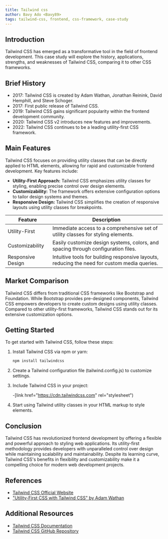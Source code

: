 ```yaml
---
title: Tailwind css
author: Bavy Ado <Bavy89>
tags: tailwind-css, frontend, css-framework, case-study
---
```


## Introduction

Tailwind CSS has emerged as a transformative tool in the field of frontend development. This case study will explore the history, applications, strengths, and weaknesses of Tailwind CSS, comparing it to other CSS frameworks.

## Brief History

- 2017: Tailwind CSS is created by Adam Wathan, Jonathan Reinink, David Hemphill, and Steve Schoger.
- 2017: First public release of Tailwind CSS.
- 2019: Tailwind CSS gains significant popularity within the frontend development community.
- 2020: Tailwind CSS v2 introduces new features and improvements.
- 2022: Tailwind CSS continues to be a leading utility-first CSS framework.

## Main Features

Tailwind CSS focuses on providing utility classes that can be directly applied to HTML elements, allowing for rapid and customizable frontend development. Key features include:

- **Utility-First Approach:** Tailwind CSS emphasizes utility classes for styling, enabling precise control over design elements.
- **Customizability:** The framework offers extensive configuration options to tailor design systems and themes.
- **Responsive Design:** Tailwind CSS simplifies the creation of responsive layouts using utility classes for breakpoints.

| Feature            | Description                                                                                  |
| ------------------ | -------------------------------------------------------------------------------------------- |
| Utility-First      | Immediate access to a comprehensive set of utility classes for styling elements.             |
| Customizability    | Easily customize design systems, colors, and spacing through configuration files.           |
| Responsive Design  | Intuitive tools for building responsive layouts, reducing the need for custom media queries. |

## Market Comparison

Tailwind CSS differs from traditional CSS frameworks like Bootstrap and Foundation. While Bootstrap provides pre-designed components, Tailwind CSS empowers developers to create custom designs using utility classes. Compared to other utility-first frameworks, Tailwind CSS stands out for its extensive customization options.

## Getting Started

To get started with Tailwind CSS, follow these steps:

1. Install Tailwind CSS via npm or yarn:
   ```bash
   npm install tailwindcss

2. Create a Tailwind configuration file (tailwind.config.js) to customize settings.

3. Include Tailwind CSS in your project:

   -[link href="https://cdn.tailwindcss.com" rel="stylesheet")
   <link href="https://cdn.tailwindcss.com" rel="stylesheet">


6. Start using Tailwind utility classes in your HTML markup to style elements.


## Conclusion

Tailwind CSS has revolutionized frontend development by offering a flexible and powerful approach to styling web applications. Its utility-first methodology provides developers with unparalleled control over design while maintaining scalability and maintainability. Despite its learning curve, Tailwind CSS's benefits in flexibility and customizability make it a compelling choice for modern web development projects.

## References

- [Tailwind CSS Official Website](https://tailwindcss.com)
- ["Utility-First CSS with Tailwind CSS" by Adam Wathan](https://www.youtube.com/watch?v=6zIuAyLZPH0)

## Additional Resources

- [Tailwind CSS Documentation](https://tailwindcss.com/docs)
- [Tailwind CSS GitHub Repository](https://github.com/tailwindlabs/tailwindcss)




